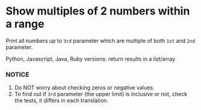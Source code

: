 # Show multiples of 2 numbers within a range
Print all numbers up to `3rd` parameter which are multiple of both `1st` and `2nd` parameter.

Python, Javascript, Java, Ruby versions: return results in a list/array

### NOTICE
1. Do NOT worry about checking zeros or negative values.
2. To find out if `3rd` parameter (the upper limit) is inclusive or not, check the tests, it differs in each translation.